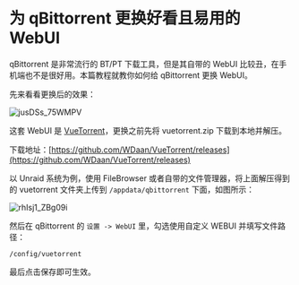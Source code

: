 # 为 qBittorrent 更换好看且易用的 WebUI

qBittorrent 是非常流行的 BT/PT 下载工具，但是其自带的 WebUI 比较丑，在手机端也不是很好用。本篇教程就教你如何给 qBittorrent 更换 WebUI。

先来看看更换后的效果：

![jusDSs_75WMPV](https://slark-blog.s3.bitiful.net/jusDSs_75WMPV.png)

这套 WebUI 是 [VueTorrent](https://github.com/WDaan/VueTorrent/releases)，更换之前先将 vuetorrent.zip 下载到本地并解压。

下载地址：[https://github.com/WDaan/VueTorrent/releases](https://github.com/WDaan/VueTorrent/releases)

以 Unraid 系统为例，使用 FileBrowser 或者自带的文件管理器，将上面解压得到的 vuetorrent 文件夹上传到 `/appdata/qbittorrent` 下面，如图所示：

![rhIsj1_ZBg09i](https://slark-blog.s3.bitiful.net/rhIsj1_ZBg09i.png)

然后在 qBittorrent 的 `设置 -> WebUI` 里，勾选使用自定义 WEBUI 并填写文件路径：

```
/config/vuetorrent
```

最后点击保存即可生效。


